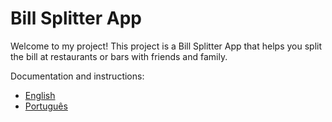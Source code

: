 # Bill Splitter App

Welcome to my project! This project is a Bill Splitter App that helps you split the bill at restaurants or bars with friends and family.

Documentation and instructions:
- [English](docs/en/README.md)
- [Português](docs/pt-br/README.md)
